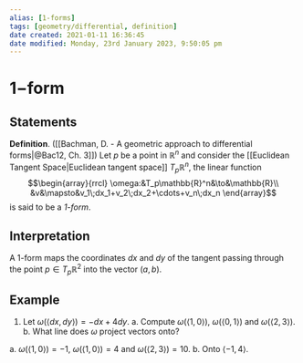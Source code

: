 ```yaml
---
alias: [1-forms]
tags: [geometry/differential, definition]
date created: 2021-01-11 16:36:45
date modified: Monday, 23rd January 2023, 9:50:05 pm
---
```


# $1-$form

## Statements

**Definition**. ([[Bachman, D. - A geometric approach to differential forms|@Bac12, Ch. 3]]) Let $p$ be a point in $\mathbb{R}^n$ and consider the [[Euclidean Tangent Space|Euclidean tangent space]] $T_p\mathbb{R}^n$, the linear function
$$\begin{array}{rrcl}
    \omega:&T_p\mathbb{R}^n&\to&\mathbb{R}\\
    &v&\mapsto&v_1\;dx_1+v_2\;dx_2+\cdots+v_n\;dx_n
 \end{array}$$
is said to be a *1-form*.

## Interpretation

A 1-form maps the coordinates $dx$ and $dy$ of the tangent passing through the point $p\in T_p\mathbb{R}^2$ into the vector $(a,b)$.

## Example

1. Let $\omega(\langle dx, dy\rangle)=-dx+4dy$.
   a. Compute $\omega(\langle 1, 0\rangle)$, $\omega(\langle 0, 1\rangle)$ and $\omega(\langle 2, 3 \rangle)$.
   b. What line does $\omega$ project vectors onto?

a. $\omega(\langle 1, 0\rangle)=-1$, $\omega(\langle 1, 0\rangle)=4$ and $\omega(\langle 2, 3 \rangle)=10$.
b. Onto $\langle -1, 4\rangle$.
